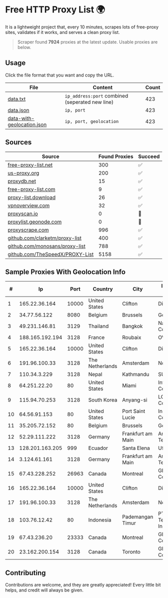 
# Free HTTP Proxy List 🌍

It is a lightweight project that, every 10 minutes, scrapes lots of free-proxy sites, validates if it works, and serves a clean proxy list.


> Scraper found **7924** proxies at the latest update. Usable proxies are below.

## Usage

Click the file format that you want and copy the URL.


|File|Content|Count|
|----|-------|-----|
|[data.txt](https://raw.githubusercontent.com/themiralay/Proxy-List-World/master/data.txt)|`ip_address:port` combined (seperated new line)|423|
|[data.json](https://raw.githubusercontent.com/themiralay/Proxy-List-World/master/data.json)|`ip, port`|423|
|[data-with-geolocation.json](https://raw.githubusercontent.com/themiralay/Proxy-List-World/master/data-with-geolocation.json)|`ip, port, geolocation`|423|

## Sources

|Source|Found Proxies|Succeed|
|------|-------------|-------|
|[free-proxy-list.net](https://free-proxy-list.net)|300|✅|
|[us-proxy.org](https://www.us-proxy.org)|200|✅|
|[proxydb.net](http://proxydb.net)|15|✅|
|[free-proxy-list.com](https://free-proxy-list.com/?page=&port=&type%5B%5D=http&type%5B%5D=https&up_time=0&search=Search)|9|✅|
|[proxy-list.download](https://www.proxy-list.download/HTTP)|26|✅|
|[vpnoverview.com](https://vpnoverview.com/privacy/anonymous-browsing/free-proxy-servers)|32|✅|
|[proxyscan.io](https://www.proxyscan.io)|0|🚫|
|[proxylist.geonode.com](https://proxylist.geonode.com/api/proxy-list?limit=300&page=1&sort_by=lastChecked&sort_type=desc&protocols=http,https)|0|🚫|
|[proxyscrape.com](https://api.proxyscrape.com/v2/?request=displayproxies&protocol=http&timeout=10000&country=all&ssl=all&anonymity=all)|996|✅|
|[github.com/clarketm/proxy-list](https://raw.githubusercontent.com/clarketm/proxy-list/master/proxy-list-raw.txt)|400|✅|
|[github.com/monosans/proxy-list](https://raw.githubusercontent.com/monosans/proxy-list/main/proxies/http.txt)|788|✅|
|[github.com/TheSpeedX/PROXY-List](https://raw.githubusercontent.com/TheSpeedX/PROXY-List/master/http.txt)|5158|✅|


## Sample Proxies With Geolocation Info

|#|Ip|Port|Country|City|Internet Service Provider|
|-|--|----|-------|----|-------------------------|
|1|165.22.36.164|10000|United States|Clifton|DigitalOcean, LLC|
|2|34.77.56.122|8080|Belgium|Brussels|Google LLC|
|3|49.231.146.81|3129|Thailand|Bangkok|NakhonRatchasima College-by-AWN|
|4|188.165.192.194|3128|France|Roubaix|OVH SAS|
|5|165.22.36.164|10000|United States|Clifton|DigitalOcean, LLC|
|6|191.96.100.33|3128|The Netherlands|Amsterdam|NovoServe B.V.|
|7|110.34.3.229|3128|Nepal|Kathmandu|SUBISU C7|
|8|64.251.22.20|80|United States|Miami|Infolink Global Corporation|
|9|115.94.70.253|3128|South Korea|Anyang-si|LG DACOM Corporation|
|10|64.56.91.153|80|United States|Port Saint Lucie|Indian River State College|
|11|35.205.72.152|80|Belgium|Brussels|Google LLC|
|12|52.29.111.222|3128|Germany|Frankfurt am Main|Amazon Technologies Inc.|
|13|128.201.163.205|999|Ecuador|Santa Elena|Ufinet Panama S.A.|
|14|3.124.61.161|3128|Germany|Frankfurt am Main|Amazon Technologies Inc.|
|15|67.43.228.252|26963|Canada|Montreal|GloboTech Communications|
|16|165.22.36.164|10000|United States|Clifton|DigitalOcean, LLC|
|17|191.96.100.33|3128|The Netherlands|Amsterdam|NovoServe B.V.|
|18|103.76.12.42|80|Indonesia|Pademangan Timur|PT Mora Telematika Indonesia|
|19|67.43.236.20|23333|Canada|Montreal|GloboTech Communications|
|20|23.162.200.154|3128|Canada|Toronto|GLOBALTELEHOST Corp.|



## Contributing

Contributions are welcome, and they are greatly appreciated! Every
little bit helps, and credit will always be given.


